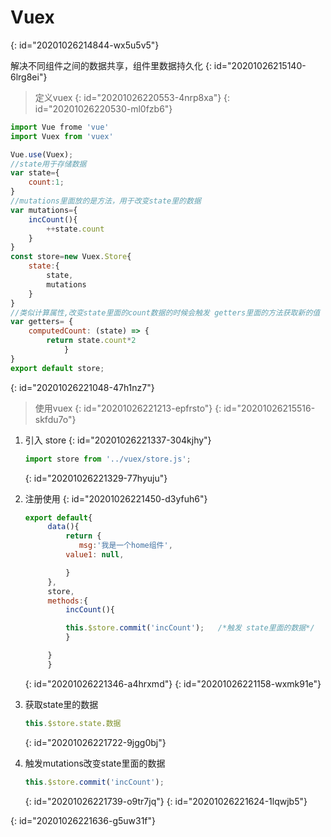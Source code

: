 # Vuex
{: id="20201026214844-wx5u5v5"}

解决不同组件之间的数据共享，组件里数据持久化
{: id="20201026215140-6lrg8ei"}

> 定义vuex
> {: id="20201026220553-4nrp8xa"}
{: id="20201026220530-ml0fzb6"}

```javascript
import Vue frome 'vue'
import Vuex from 'vuex'

Vue.use(Vuex);
//state用于存储数据
var state={
	count:1;
}
//mutations里面放的是方法，用于改变state里的数据
var mutations={
	incCount(){
		++state.count
	}
}
const store=new Vuex.Store{
	state:{
		state,
		mutations
	}
}
//类似计算属性,改变state里面的count数据的时候会触发 getters里面的方法获取新的值
var getters= {
	computedCount: (state) => {
		return state.count*2
		    }
}
export default store;
```
{: id="20201026221048-47h1nz7"}

> 使用vuex
> {: id="20201026221213-epfrsto"}
{: id="20201026215516-skfdu7o"}


1. 引入 store
   {: id="20201026221337-304kjhy"}

   ```javascript
   import store from '../vuex/store.js';
   ```
   {: id="20201026221329-77hyuju"}
2. 注册使用
   {: id="20201026221450-d3yfuh6"}

   ```javascript
   export default{
   		data(){
   		    return {   
   		       msg:'我是一个home组件',
   			value1: null,

   		    }
   		},
   		store,
   		methods:{
   		    incCount(){

   			this.$store.commit('incCount');   /*触发 state里面的数据*/
   		    }

   		}
   	    }
   ```
   {: id="20201026221346-a4hrxmd"}
{: id="20201026221158-wxmk91e"}

3. 获取state里的数据

   ```javascript
   this.$store.state.数据
   ```
   {: id="20201026221722-9jgg0bj"}
4. 触发mutations改变state里面的数据

   ```javascript
   this.$store.commit('incCount');
   ```
   {: id="20201026221739-o9tr7jq"}
{: id="20201026221624-1lqwjb5"}

{: id="20201026221636-g5uw31f"}
